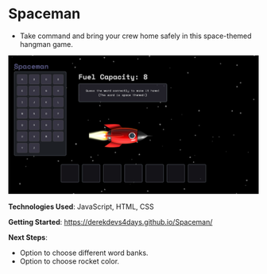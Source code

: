 # Spaceman

- Take command and bring your crew home safely in this space-themed hangman game.

![](https://github.com/derekdevs4days/Spaceman/blob/main/assets/cover.png)

**Technologies Used**: JavaScript, HTML, CSS

**Getting Started**: https://derekdevs4days.github.io/Spaceman/

**Next Steps**:

- Option to choose different word banks.
- Option to choose rocket color.
